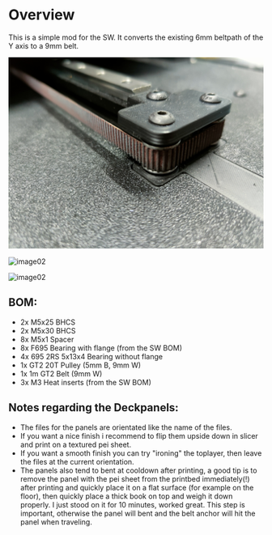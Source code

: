 # Overview

This is a simple mod for the SW. It converts the existing 6mm beltpath of the Y axis to a 9mm belt.

![image01](./images/image01.jpg "Usage")

![image02](./images/image02.jpg "Usage")

![image02](./images/image03.jpg "Usage")

## BOM:
* 2x M5x25 BHCS
* 2x M5x30 BHCS
* 8x M5x1 Spacer
* 8x F695 Bearing with flange (from the SW BOM)
* 4x 695 2RS 5x13x4 Bearing without flange
* 1x GT2 20T Pulley (5mm B, 9mm W)
* 1x 1m GT2 Belt (9mm W)
* 3x M3 Heat inserts (from the SW BOM)

## Notes regarding the Deckpanels:
* The files for the panels are orientated like the name of the files.
* If you want a nice finish i recommend to flip them upside down in slicer and print on a textured pei sheet.
* If you want a smooth finish you can try "ironing" the toplayer, then leave the files at the current orientation.
* The panels also tend to bent at cooldown after printing, a good tip is to remove the panel with the pei sheet from the printbed immediately(!) after printing and quickly place it on a flat surface (for example on the floor), then quickly place a thick book on top and weigh it down properly. 
I just stood on it for 10 minutes, worked great. This step is important, otherwise the panel will bent and the belt anchor will hit the panel when traveling.